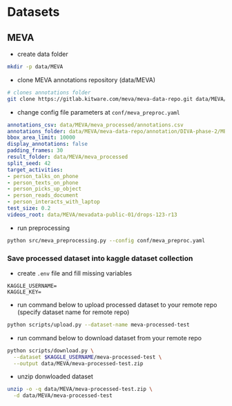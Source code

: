 # Datasets

## MEVA

- create data folder

```bash
mkdir -p data/MEVA
```

- clone MEVA annotations repository (data/MEVA)

```bash
# clones annotations folder
git clone https://gitlab.kitware.com/meva/meva-data-repo.git data/MEVA/meva-data-repo
```

- change config file parameters at `conf/meva_preproc.yaml`

```yaml
annotations_csv: data/MEVA/meva_processed/annotations.csv
annotations_folder: data/MEVA/meva-data-repo/annotation/DIVA-phase-2/MEVA/kitware-meva-training
bbox_area_limit: 10000
display_annotations: false
padding_frames: 30
result_folder: data/MEVA/meva_processed
split_seed: 42
target_activities:
- person_talks_on_phone
- person_texts_on_phone
- person_picks_up_object
- person_reads_document
- person_interacts_with_laptop
test_size: 0.2
videos_root: data/MEVA/mevadata-public-01/drops-123-r13
```

- run preprocessing

```bash
python src/meva_preprocessing.py --config conf/meva_preproc.yaml
```

### Save processed dataset into kaggle dataset collection

- create `.env` file and fill missing variables

```text
KAGGLE_USERNAME=
KAGGLE_KEY=
```

- run command below to upload processed dataset to your remote repo (specify dataset name for remote repo)

```bash
python scripts/upload.py --dataset-name meva-processed-test
```

- run command below to download dataset from your remote repo

```bash
python scripts/download.py \
  --dataset $KAGGLE_USERNAME/meva-processed-test \
  --output data/MEVA/meva-processed-test.zip
```

- unzip donwloaded dataset

```bash
unzip -o -q data/MEVA/meva-processed-test.zip \
  -d data/MEVA/meva-processed-test
```
